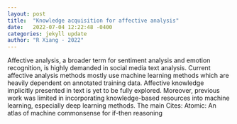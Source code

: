 ```yaml
---
layout: post
title:  "Knowledge acquisition for affective analysis"
date:   2022-07-04 12:22:48 -0400
categories: jekyll update
author: "R Xiang - 2022"
---
```

Affective analysis, a broader term for sentiment analysis and emotion recognition, is highly demanded in social media text analysis. Current affective analysis methods mostly use machine learning methods which are heavily dependent on annotated training data. Affective knowledge implicitly presented in text is yet to be fully explored. Moreover, previous work was limited in incorporating knowledge-based resources into machine learning, especially deep learning methods. The main 
Cites: Atomic: An atlas of machine commonsense for if-then reasoning